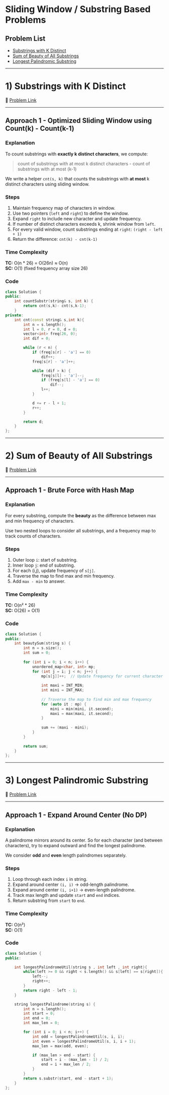 # Sliding Window / Substring Based Problems

## Problem List

- [Substrings with K Distinct](https://www.geeksforgeeks.org/problems/count-number-of-substrings4528/1)
- [Sum of Beauty of All Substrings](https://leetcode.com/problems/sum-of-beauty-of-all-substrings)
- [Longest Palindromic Substring](https://leetcode.com/problems/longest-palindromic-substring)

---

# 1) Substrings with K Distinct  
🔗 [Problem Link](https://www.geeksforgeeks.org/problems/count-number-of-substrings4528/1)

---

## Approach 1 - Optimized Sliding Window using Count(k) - Count(k-1)

### Explanation  
To count substrings with **exactly k distinct characters**, we compute:
> count of substrings with at most k distinct characters - count of substrings with at most (k-1)

We write a helper `cnt(s, k)` that counts the substrings with **at most** k distinct characters using sliding window.

### Steps  
1. Maintain frequency map of characters in window.
2. Use two pointers (`left` and `right`) to define the window.
3. Expand `right` to include new character and update frequency.
4. If number of distinct characters exceeds k, shrink window from `left`.
5. For every valid window, count substrings ending at `right`: `(right - left + 1)`
6. Return the difference: `cnt(k) - cnt(k-1)`

### Time Complexity  
**TC:** O(n * 26) = O(26n) ≈ O(n)  
**SC:** O(1) (fixed frequency array size 26)

### Code
```cpp
class Solution {
public:
    int countSubstr(string& s, int k) {
        return cnt(s,k)- cnt(s,k-1);
    }
private:
    int cnt(const string& s,int k){
        int n = s.length();
        int l = 0, r = 0, d = 0;
        vector<int> freq(26, 0);
        int dif = 0;

        while (r < n) {
            if (freq[s[r] - 'a'] == 0) 
                dif++;
            freq[s[r] - 'a']++;

            while (dif > k) {
                freq[s[l] - 'a']--;
                if (freq[s[l] - 'a'] == 0) 
                    dif--;
                l++;
            }

            d += r - l + 1;
            r++;
        }

        return d;
    }
};
```

---

# 2) Sum of Beauty of All Substrings  
🔗 [Problem Link](https://leetcode.com/problems/sum-of-beauty-of-all-substrings)

---

## Approach 1 - Brute Force with Hash Map

### Explanation  
For every substring, compute the **beauty** as the difference between max and min frequency of characters.

Use two nested loops to consider all substrings, and a frequency map to track counts of characters.

### Steps  
1. Outer loop `i`: start of substring.
2. Inner loop `j`: end of substring.
3. For each (i,j), update frequency of `s[j]`.
4. Traverse the map to find max and min frequency.
5. Add `max - min` to answer.

### Time Complexity  
**TC:** O(n² * 26)  
**SC:** O(26) = O(1)

### Code
```cpp
class Solution {
public:
    int beautySum(string s) {
        int n = s.size();
        int sum = 0;
        
        for (int i = 0; i < n; i++) {
            unordered_map<char, int> mp;
            for (int j = i; j < n; j++) {
                mp[s[j]]++;  // Update frequency for current character
                
                int maxi = INT_MIN;
                int mini = INT_MAX;
                
                // Traverse the map to find min and max frequency
                for (auto it : mp) {
                    mini = min(mini, it.second);
                    maxi = max(maxi, it.second);
                }
                
                sum += (maxi - mini);
            }
        }
        
        return sum;
    }
};
```

---

# 3) Longest Palindromic Substring  
🔗 [Problem Link](https://leetcode.com/problems/longest-palindromic-substring)

---

## Approach 1 - Expand Around Center (No DP)

### Explanation  
A palindrome mirrors around its center. So for each character (and between characters), try to expand outward and find the longest palindrome.

We consider **odd** and **even** length palindromes separately.

### Steps  
1. Loop through each index `i` in string.
2. Expand around center `(i, i)` → odd-length palindrome.
3. Expand around center `(i, i+1)` → even-length palindrome.
4. Track max length and update `start` and `end` indices.
5. Return substring from `start` to `end`.

### Time Complexity  
**TC:** O(n²)  
**SC:** O(1)

### Code
```cpp
class Solution {
public:

    int longestPalindromeUtil(string s , int left , int right){
        while(left >= 0 && right < s.length() && s[left] == s[right]){
            left--;
            right++;
        }
        return right - left - 1;
    }

    string longestPalindrome(string s) {
        int n = s.length();
        int start = 0;
        int end = 0;
        int max_len = 0;

        for (int i = 0; i < n; i++) {
            int odd = longestPalindromeUtil(s, i, i);
            int even = longestPalindromeUtil(s, i, i + 1);
            max_len = max(odd, even);

            if (max_len > end - start) {
                start = i - (max_len - 1) / 2;
                end = i + max_len / 2;
            }
        }
        return s.substr(start, end - start + 1);
    }
};
```
